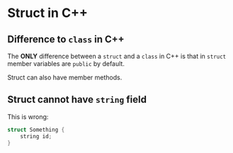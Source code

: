 # Struct in C++

## Difference to `class` in C++
The **ONLY** difference between a `struct` and a `class` in C++ is that in `struct` member variables are `public` by default.

Struct can also have member methods.

## Struct cannot have `string` field
This is wrong:
```cpp
struct Something {
    string id;
}
```
